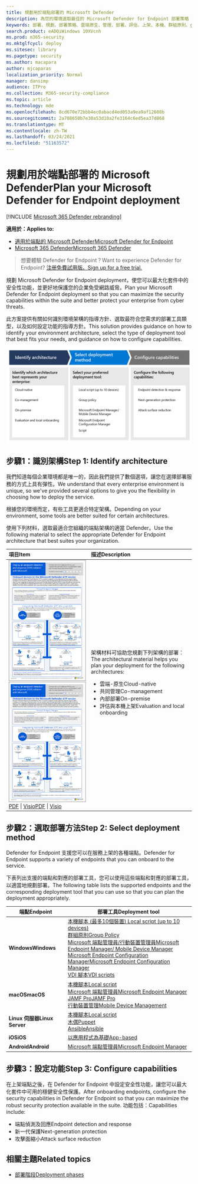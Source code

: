 ```yaml
---
title: 規劃用於端點部署的 Microsoft Defender
description: 為您的環境選取最佳的 Microsoft Defender for Endpoint 部署策略
keywords: 部署、規劃、部署策略、雲端原生、管理、部署、評估、上架、本機、群組原則、gp、端點管理員、mem
search.product: eADQiWindows 10XVcnh
ms.prod: m365-security
ms.mktglfcycl: deploy
ms.sitesec: library
ms.pagetype: security
ms.author: macapara
author: mjcaparas
localization_priority: Normal
manager: dansimp
audience: ITPro
ms.collection: M365-security-compliance
ms.topic: article
ms.technology: mde
ms.openlocfilehash: 8cd670e72bbb4ec0abacd4ed053a9ea9af12608b
ms.sourcegitcommit: 2a708650b7e30a53d10a2fe3164c6ed5ea37d868
ms.translationtype: MT
ms.contentlocale: zh-TW
ms.lasthandoff: 03/24/2021
ms.locfileid: "51163572"
---
```

# <a name="plan-your-microsoft-defender-for-endpoint-deployment"></a><span data-ttu-id="d1301-104">規劃用於端點部署的 Microsoft Defender</span><span class="sxs-lookup"><span data-stu-id="d1301-104">Plan your Microsoft Defender for Endpoint deployment</span></span> 

[!INCLUDE [Microsoft 365 Defender rebranding](../../includes/microsoft-defender.md)]

<span data-ttu-id="d1301-105">**適用於：**</span><span class="sxs-lookup"><span data-stu-id="d1301-105">**Applies to:**</span></span>
- [<span data-ttu-id="d1301-106">適用於端點的 Microsoft Defender</span><span class="sxs-lookup"><span data-stu-id="d1301-106">Microsoft Defender for Endpoint</span></span>](https://go.microsoft.com/fwlink/p/?linkid=2154037)
- [<span data-ttu-id="d1301-107">Microsoft 365 Defender</span><span class="sxs-lookup"><span data-stu-id="d1301-107">Microsoft 365 Defender</span></span>](https://go.microsoft.com/fwlink/?linkid=2118804)

><span data-ttu-id="d1301-108">想要體驗 Defender for Endpoint？</span><span class="sxs-lookup"><span data-stu-id="d1301-108">Want to experience Defender for Endpoint?</span></span> [<span data-ttu-id="d1301-109">注册免費試用版。</span><span class="sxs-lookup"><span data-stu-id="d1301-109">Sign up for a free trial.</span></span>](https://www.microsoft.com/microsoft-365/windows/microsoft-defender-atp?ocid=docs-wdatp-secopsdashboard-abovefoldlink) 


<span data-ttu-id="d1301-110">規劃 Microsoft Defender for Endpoint deployment，使您可以最大化套件中的安全性功能，並更好地保護您的企業免受網路威脅。</span><span class="sxs-lookup"><span data-stu-id="d1301-110">Plan your Microsoft Defender for Endpoint deployment so that you can maximize the security capabilities within the suite and better protect your enterprise from cyber threats.</span></span>


<span data-ttu-id="d1301-111">此方案提供有關如何識別環境架構的指導方針、選取最符合您需求的部署工具類型，以及如何設定功能的指導方針。</span><span class="sxs-lookup"><span data-stu-id="d1301-111">This solution provides guidance on how to identify your environment architecture, select the type of deployment tool that best fits your needs, and guidance on how to configure capabilities.</span></span>


![部署流程的映射](images/deployment-guide-plan.png)


## <a name="step-1-identify-architecture"></a><span data-ttu-id="d1301-113">步驟1：識別架構</span><span class="sxs-lookup"><span data-stu-id="d1301-113">Step 1: Identify architecture</span></span>
<span data-ttu-id="d1301-114">我們知道每個企業環境都是唯一的，因此我們提供了數個選項，讓您在選擇部署服務的方式上具有彈性。</span><span class="sxs-lookup"><span data-stu-id="d1301-114">We understand that every enterprise environment is unique, so we've provided several options to give you the flexibility in choosing how to deploy the service.</span></span>

<span data-ttu-id="d1301-115">根據您的環境而定，有些工具更適合特定架構。</span><span class="sxs-lookup"><span data-stu-id="d1301-115">Depending on your environment, some tools are better suited for certain architectures.</span></span> 

<span data-ttu-id="d1301-116">使用下列材料，選取最適合您組織的端點架構的適當 Defender。</span><span class="sxs-lookup"><span data-stu-id="d1301-116">Use the following material to select the appropriate Defender for Endpoint architecture that best suites your organization.</span></span>

| <span data-ttu-id="d1301-117">項目</span><span class="sxs-lookup"><span data-stu-id="d1301-117">Item</span></span> | <span data-ttu-id="d1301-118">描述</span><span class="sxs-lookup"><span data-stu-id="d1301-118">Description</span></span> |
|:-----|:-----|
|<span data-ttu-id="d1301-119">[![適用于 Defender 的 Endpoint 部署策略的縮圖影像](images/mdatp-deployment-strategy.png)](https://github.com/MicrosoftDocs/microsoft-365-docs/raw/public/microsoft-365/security/defender-endpoint/downloads/mdatp-deployment-strategy.pdf)</span><span class="sxs-lookup"><span data-stu-id="d1301-119">[![Thumb image for Defender for Endpoint deployment strategy](images/mdatp-deployment-strategy.png)](https://github.com/MicrosoftDocs/microsoft-365-docs/raw/public/microsoft-365/security/defender-endpoint/downloads/mdatp-deployment-strategy.pdf)</span></span><br/> <span data-ttu-id="d1301-120">[PDF](https://github.com/MicrosoftDocs/microsoft-365-docs/raw/public/microsoft-365/security/defender-endpoint/downloads/mdatp-deployment-strategy.pdf)  \| [Visio](https://github.com/MicrosoftDocs/microsoft-365-docs/raw/public/microsoft-365/security/defender-endpoint/downloads/mdatp-deployment-strategy.vsdx)</span><span class="sxs-lookup"><span data-stu-id="d1301-120">[PDF](https://github.com/MicrosoftDocs/microsoft-365-docs/raw/public/microsoft-365/security/defender-endpoint/downloads/mdatp-deployment-strategy.pdf)  \| [Visio](https://github.com/MicrosoftDocs/microsoft-365-docs/raw/public/microsoft-365/security/defender-endpoint/downloads/mdatp-deployment-strategy.vsdx)</span></span> | <span data-ttu-id="d1301-121">架構材料可協助您規劃下列架構的部署：</span><span class="sxs-lookup"><span data-stu-id="d1301-121">The architectural material helps you plan your deployment for the following architectures:</span></span> <ul><li> <span data-ttu-id="d1301-122">雲端-原生</span><span class="sxs-lookup"><span data-stu-id="d1301-122">Cloud-native</span></span> </li><li> <span data-ttu-id="d1301-123">共同管理</span><span class="sxs-lookup"><span data-stu-id="d1301-123">Co-management</span></span> </li><li> <span data-ttu-id="d1301-124">內部部署</span><span class="sxs-lookup"><span data-stu-id="d1301-124">On-premise</span></span></li><li><span data-ttu-id="d1301-125">評估與本機上架</span><span class="sxs-lookup"><span data-stu-id="d1301-125">Evaluation and local onboarding</span></span></li>



## <a name="step-2-select-deployment-method"></a><span data-ttu-id="d1301-126">步驟2：選取部署方法</span><span class="sxs-lookup"><span data-stu-id="d1301-126">Step 2: Select deployment method</span></span>
<span data-ttu-id="d1301-127">Defender for Endpoint 支援您可以在服務上架的各種端點。</span><span class="sxs-lookup"><span data-stu-id="d1301-127">Defender for Endpoint supports a variety of endpoints that you can onboard to the service.</span></span> 

<span data-ttu-id="d1301-128">下表列出支援的端點和對應的部署工具，您可以使用這些端點和對應的部署工具，以適當地規劃部署。</span><span class="sxs-lookup"><span data-stu-id="d1301-128">The following table lists the supported endpoints and the corresponding deployment tool that you can use so that you can plan the deployment appropriately.</span></span>

| <span data-ttu-id="d1301-129">端點</span><span class="sxs-lookup"><span data-stu-id="d1301-129">Endpoint</span></span>     | <span data-ttu-id="d1301-130">部署工具</span><span class="sxs-lookup"><span data-stu-id="d1301-130">Deployment tool</span></span>                       |
|--------------|------------------------------------------|
| <span data-ttu-id="d1301-131">**Windows**</span><span class="sxs-lookup"><span data-stu-id="d1301-131">**Windows**</span></span>  |  [<span data-ttu-id="d1301-132">本機腳本 (最多10個裝置) </span><span class="sxs-lookup"><span data-stu-id="d1301-132">Local script (up to 10 devices)</span></span>](configure-endpoints-script.md) <br>  [<span data-ttu-id="d1301-133">群組原則</span><span class="sxs-lookup"><span data-stu-id="d1301-133">Group Policy</span></span>](configure-endpoints-gp.md) <br>  [<span data-ttu-id="d1301-134">Microsoft 端點管理員/行動裝置管理員</span><span class="sxs-lookup"><span data-stu-id="d1301-134">Microsoft Endpoint Manager/ Mobile Device Manager</span></span>](configure-endpoints-mdm.md) <br>   [<span data-ttu-id="d1301-135">Microsoft Endpoint Configuration Manager</span><span class="sxs-lookup"><span data-stu-id="d1301-135">Microsoft Endpoint Configuration Manager</span></span>](configure-endpoints-sccm.md) <br> [<span data-ttu-id="d1301-136">VDI 腳本</span><span class="sxs-lookup"><span data-stu-id="d1301-136">VDI scripts</span></span>](configure-endpoints-vdi.md)   |
| <span data-ttu-id="d1301-137">**macOS**</span><span class="sxs-lookup"><span data-stu-id="d1301-137">**macOS**</span></span>    | [<span data-ttu-id="d1301-138">本機腳本</span><span class="sxs-lookup"><span data-stu-id="d1301-138">Local script</span></span>](mac-install-manually.md) <br> [<span data-ttu-id="d1301-139">Microsoft 端點管理員</span><span class="sxs-lookup"><span data-stu-id="d1301-139">Microsoft Endpoint Manager</span></span>](mac-install-with-intune.md) <br> [<span data-ttu-id="d1301-140">JAMF Pro</span><span class="sxs-lookup"><span data-stu-id="d1301-140">JAMF Pro</span></span>](mac-install-with-jamf.md) <br> [<span data-ttu-id="d1301-141">行動裝置管理</span><span class="sxs-lookup"><span data-stu-id="d1301-141">Mobile Device Management</span></span>](mac-install-with-other-mdm.md) |
| <span data-ttu-id="d1301-142">**Linux 伺服器**</span><span class="sxs-lookup"><span data-stu-id="d1301-142">**Linux Server**</span></span> | [<span data-ttu-id="d1301-143">本機腳本</span><span class="sxs-lookup"><span data-stu-id="d1301-143">Local script</span></span>](linux-install-manually.md) <br> [<span data-ttu-id="d1301-144">木偶</span><span class="sxs-lookup"><span data-stu-id="d1301-144">Puppet</span></span>](linux-install-with-puppet.md) <br> [<span data-ttu-id="d1301-145">Ansible</span><span class="sxs-lookup"><span data-stu-id="d1301-145">Ansible</span></span>](linux-install-with-ansible.md)|
| <span data-ttu-id="d1301-146">**iOS**</span><span class="sxs-lookup"><span data-stu-id="d1301-146">**iOS**</span></span>      | [<span data-ttu-id="d1301-147">以應用程式為基礎</span><span class="sxs-lookup"><span data-stu-id="d1301-147">App-based</span></span>](ios-install.md)                                |
| <span data-ttu-id="d1301-148">**Android**</span><span class="sxs-lookup"><span data-stu-id="d1301-148">**Android**</span></span>  | [<span data-ttu-id="d1301-149">Microsoft 端點管理員</span><span class="sxs-lookup"><span data-stu-id="d1301-149">Microsoft Endpoint Manager</span></span>](android-intune.md)               | 



## <a name="step-3-configure-capabilities"></a><span data-ttu-id="d1301-150">步驟3：設定功能</span><span class="sxs-lookup"><span data-stu-id="d1301-150">Step 3: Configure capabilities</span></span>
<span data-ttu-id="d1301-151">在上架端點之後，在 Defender for Endpoint 中設定安全性功能，讓您可以最大化套件中可用的穩健安全性保護。</span><span class="sxs-lookup"><span data-stu-id="d1301-151">After onboarding endpoints, configure the security capabilities in Defender for Endpoint so that you can maximize the robust security protection available in the suite.</span></span> <span data-ttu-id="d1301-152">功能包括：</span><span class="sxs-lookup"><span data-stu-id="d1301-152">Capabilities include:</span></span>

- <span data-ttu-id="d1301-153">端點偵測及回應</span><span class="sxs-lookup"><span data-stu-id="d1301-153">Endpoint detection and response</span></span>
- <span data-ttu-id="d1301-154">新一代保護</span><span class="sxs-lookup"><span data-stu-id="d1301-154">Next-generation protection</span></span>
- <span data-ttu-id="d1301-155">攻擊面縮小</span><span class="sxs-lookup"><span data-stu-id="d1301-155">Attack surface reduction</span></span>


  
## <a name="related-topics"></a><span data-ttu-id="d1301-156">相關主題</span><span class="sxs-lookup"><span data-stu-id="d1301-156">Related topics</span></span>
- [<span data-ttu-id="d1301-157">部署階段</span><span class="sxs-lookup"><span data-stu-id="d1301-157">Deployment phases</span></span>](deployment-phases.md)
